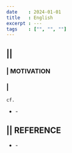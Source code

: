 ```yaml
---
date    : 2024-01-01
title   : English
excerpt : ---
tags    : ["", "", ""]
---
```


## || 
### | MOTIVATION
### |
`cf.`
- []() - 

## || REFERENCE
- []() -
